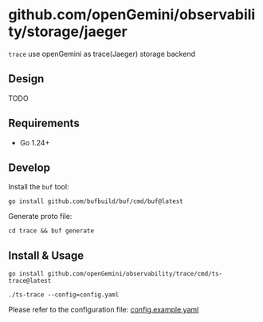 # github.com/openGemini/observability/storage/jaeger

`trace` use openGemini as trace(Jaeger) storage backend

## Design

TODO

## Requirements

- Go 1.24+

## Develop

Install the `buf` tool:

```shell
go install github.com/bufbuild/buf/cmd/buf@latest
```

Generate proto file:

```shell
cd trace && buf generate
```

## Install & Usage

```shell
go install github.com/openGemini/observability/trace/cmd/ts-trace@latest

./ts-trace --config=config.yaml
```
Please refer to the configuration file: [config.example.yaml](./config.example.yaml)
